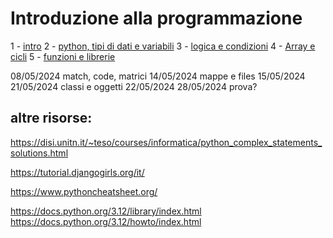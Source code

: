 # Introduzione alla programmazione

1 - [intro](intro.md)
2 - [python, tipi di dati e variabili](python-variabili.md)
3 - [logica e condizioni](condizioni-cicli.md)
4 - [Array e cicli](array-cicli.md)
5 - [funzioni e librerie](funzioni-librerie.md)

08/05/2024 match, code, matrici
14/05/2024 mappe e files
15/05/2024
21/05/2024 classi e oggetti
22/05/2024
28/05/2024 prova?


## altre risorse:

https://disi.unitn.it/~teso/courses/informatica/python_complex_statements_solutions.html

https://tutorial.djangogirls.org/it/

https://www.pythoncheatsheet.org/


https://docs.python.org/3.12/library/index.html
https://docs.python.org/3.12/howto/index.html
